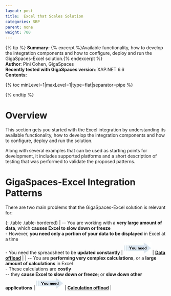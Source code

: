 ```yaml
---
layout: post
title:  Excel that Scales Solution
categories: SBP
parent: none
weight: 700
---
```


{% tip %}
**Summary:** {% excerpt %}Available functionality, how to develop the integration components and how to configure, deploy and run the GigaSpaces-Excel solution.{% endexcerpt %}<br/>
**Author**: Pini Cohen, GigaSpaces<br/>
**Recently tested with GigaSpaces version**: XAP.NET 6.6<br/>
**Contents:**<br/>

{% toc minLevel=1|maxLevel=1|type=flat|separator=pipe %}

{% endtip %}

# Overview

This section gets you started with the Excel integration by understanding its available functionality, how to develop the integration components and how to configure, deploy and run the solution.

Along with several examples that can be used as starting points for development, it includes supported platforms and a short description of testing that was performed to validate the proposed patterns.

# GigaSpaces-Excel Integration Patterns

There are two main problems that the GigaSpaces-Excel solution is relevant for:

{: .table .table-bordered}
| -- You are working with a **very large amount of data**, which **causes Excel to slow down or freeze** <br/> - However, **you need only a portion of your data to be displayed** in Excel at a time <br/> - You need the spreadsheet to be **updated constantly** | ![blue_arrow2.jpg](/attachment_files/sbp/blue_arrow2.jpg) | **[Data offload](./data-offload---gigaspaces-excel-integration.html)** |
| -- You are **performing very complex calculations**, or a **large amount of calculations** in Excel <br/> - These calculations are **costly** <br/> -- they **cause Excel to slow down or freeze**; or **slow down other applications** | ![blue_arrow2.jpg](/attachment_files/sbp/blue_arrow2.jpg) | **[Calculation offload](./calculation-offload---gigaspaces-excel-integration.html)** |

